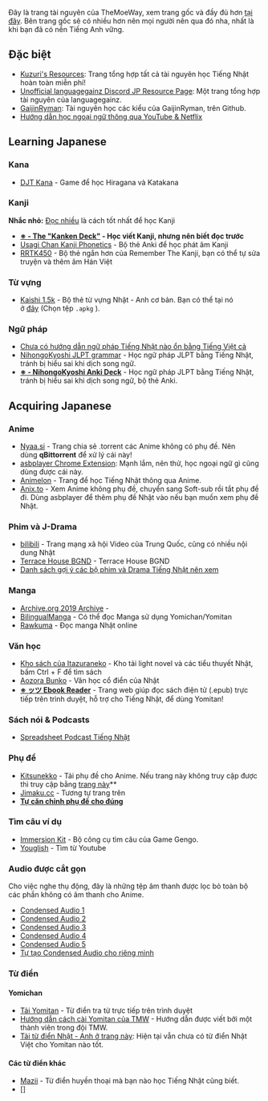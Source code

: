 Đây là trang tài nguyên của TheMoeWay, xem trang gốc và đầy đủ hơn [tại đây](https://learnjapanese.moe/resources/). Bên trang gốc sẽ có nhiều hơn nên mọi người nên qua đó nha, nhất là khi bạn đã có nền Tiếng Anh vững.

## Đặc biệt
- [Kuzuri's Resources](https://kuzuri.neocities.org/resources): Trang tổng hợp tất cả tài nguyên học Tiếng Nhật hoàn toàn miễn phí!
- [Unofficial languagegainz Discord JP Resource Page](https://docs.google.com/document/d/1EyIKdsFgsakIh568loSanprRbgzZeAiRTNVkDWoY5RI/edit#heading=h.vf40j64cv0rm): Một trang tổng hợp tài nguyên của languagegainz.
- [GaijinRyman](https://github.com/GaijinRyman/JapaneseResources): Tài nguyên học các kiểu của GaijinRyman, trên Github.
- [Hướng dẫn học ngoại ngữ thông qua YouTube & Netflix](https://docs.google.com/document/d/1YaHBu5obEmn83kh20NHkWW_eOYXc7_EAPXTJmDHy1y4/edit)

## Learning Japanese

### Kana

- [DJT Kana](https://djtguide.neocities.org/kana/index.html) - Game để học Hiragana và Katakana

### Kanji

**Nhắc nhỏ:** [Đọc nhiều](https://learnjapanese.moe/readingtips) là cách tốt nhất để học Kanji

- **[※ - The "Kanken Deck"](https://mega.nz/file/VVdkUZbI#lGvxw2hDkw7JCEWa90cViY7cpYatf1SPUrE0Aw0OdDQ) - Học viết Kanji, nhưng nên biết đọc trước**
- [Usagi Chan Kanji Phonetics](https://learnjapanese.moe/kanjiphonetics) - Bộ thẻ Anki để học phát âm Kanji
- [RRTK450](https://mega.nz/file/2SJiWC4b#hL98qtC_hiLlQDg0LqVJoqD2-5ywT2Nwd4kjROY_KwQ) - Bộ thẻ ngắn hơn của Remember The Kanji, bạn có thể tự sửa truyện và thêm âm Hán Việt

### Từ vựng

- [Kaishi 1.5k](https://ankiweb.net/shared/info/1196762551) - Bộ thẻ từ vựng Nhật - Anh cơ bản. Bạn có thể tại nó ở [đây](https://github.com/donkuri/Kaishi/releases) (Chọn tệp `.apkg` ).

### Ngữ pháp

- [Chưa có hướng dẫn ngữ pháp Tiếng Nhật nào ổn bằng Tiếng Việt cả]()
- [NihongoKyoshi JLPT grammar](https://nihongokyoshi-net.com/jlpt-grammars/) - Học ngữ pháp JLPT bằng Tiếng Nhật, tránh bị hiểu sai khi dịch song ngữ.
- **[※ - NihongoKyoshi Anki Deck](https://drive.google.com/file/d/1tDBaabwgZMO8nxkcwcw4qBXayuk_513T/view?usp=sharing)** - Học ngữ pháp JLPT bằng Tiếng Nhật, tránh bị hiểu sai khi dịch song ngữ, bộ thẻ Anki.


## Acquiring Japanese

### Anime

- [Nyaa.si](https://nyaa.si/?q=&f=0&c=1_4) - Trang chia sẻ .torrent các Anime không có phụ đề. Nên dùng **qBittorrent** để xử lý cái này!
- [asbplayer Chrome Extension](https://github.com/killergerbah/asbplayer/releases): Mạnh lắm, nên thử, học ngoại ngữ gì cũng dùng được cái này.
- [Animelon](https://animelon.com/) - Trang để học Tiếng Nhật thông qua Anime.
- [Anix.to](https://anix.to/home) - Xem Anime không phụ đề, chuyển sang Soft-sub rồi tắt phụ đề đi. Dùng asbplayer để thêm phụ đề Nhật vào nếu bạn muốn xem phụ đề Nhật.


### Phim và J-Drama

- [bilibili](https://www.bilibili.com/) - Trang mạng xã hội Video của Trung Quốc, cũng có nhiều nội dung Nhật
- [Terrace House BGND](https://tecchanhouse.wordpress.com/2018/05/15/terrible-houses-annex/#more-177) - Terrace House BGND
- [Danh sách gợi ý các bộ phim và Drama Tiếng Nhật nên xem](https://ixrec.neocities.org/immersion/tv)

### Manga

- [Archive.org 2019 Archive](https://archive.org/download/2019-japanese-comics-pack) - 
- [BilingualManga](https://bilingualmanga.org/) - Có thể đọc Manga sử dụng Yomichan/Yomitan
- [Rawkuma](https://rawkuma.com/) - Đọc manga Nhật online


### Văn học

- [Kho sách của Itazuraneko](https://yonde.itazuraneko.org/) - Kho tải light novel và các tiểu thuyết Nhật, bấm Ctrl + F để tìm sách
- [Aozora Bunko](https://www.aozora.gr.jp/) - Văn học cổ điển của Nhật
- **[※ ッツ Ebook Reader](https://ttu-ebook.web.app/)** - Trang web giúp đọc sách điện tử (.epub) trực tiếp trên trình duyệt, hỗ trợ cho Tiếng Nhật, để dùng Yomitan!


### Sách nói & Podcasts
- [Spreadsheet Podcast Tiếng Nhật](podcasts.md)

### Phụ đề

- [Kitsunekko](http://kitsunekko.net/dirlist.php?dir=subtitles%2Fjapanese%2F) - Tải phụ đề cho Anime. Nếu trang này không truy cập được thì truy cập bằng [trang này](https://learnjapanese.moe/kitsubackup.html#/ja)**
- [Jimaku.cc](https://jimaku.cc/) - Tương tự trang trên
- **[Tự căn chỉnh phụ đề cho đúng](https://youtu.be/x0h3ooBHrpk)**

### Tìm câu ví dụ
- [Immersion Kit](https://www.immersionkit.com/) - Bộ công cụ tìm câu của Game Gengo.
- [Youglish](https://youglish.com/japanese) - Tìm từ Youtube

### Audio được cắt gọn
Cho việc nghe thụ động, đây là những tệp âm thanh được lọc bỏ toàn bộ các phần không có âm thanh cho Anime.

- [Condensed Audio 1](https://drive.google.com/drive/folders/1fqsc--ybDjxLLdJeGIxmQ3s-o4f2TIz8)
- [Condensed Audio 2](https://www.mediafire.com/folder/ndeu7h9zjgf1l/MIA_Condensed_Audio)
- [Condensed Audio 3](https://mega.nz/folder/8HhhWDyJ#SHw5xsYxyhWUX536UcqkeQ)
- [Condensed Audio 4](https://condensedaudiocatalog.com/#)
- [Condensed Audio 5](https://www.paliss.com/)
- [Tự tạo Condensed Audio cho riêng mình](https://ercanserteli.com/condenser/)


### Từ điển

#### Yomichan

- [Tải Yomitan](https://foosoft.net/projects/yomichan/) - Từ điển tra từ trực tiếp trên trình duyệt
- [Hướng dẫn cách cài Yomitan của TMW](https://learnjapanese.moe/yomichan) - Hướng dẫn được viết bởi một thành viên trong đội TMW.
- [Tải từ điển Nhật - Anh ở trang này](https://github.com/MarvNC/yomichan-dictionaries): Hiện tại vẫn chưa có từ điển Nhật Việt cho Yomitan nào tốt.

#### Các từ điển khác
- [Mazii]() - Từ điển huyền thoại mà bạn nào học Tiếng Nhật cũng biết.
- []